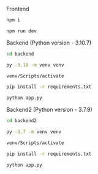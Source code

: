 Frontend
```sh
npm i

npm run dev
```

Backend (Python version - 3.10.7)
```sh
cd backend

py -3.10 -m venv venv

venv/Scripts/activate

pip install -r requirements.txt

python app.py
```

Backend2 (Python version - 3.7.9)
```sh 
cd backend2

py -3.7 -m venv venv

venv/Scripts/activate

pip install -r requirements.txt

python app.py
```